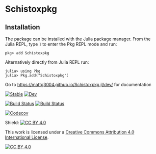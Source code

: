 # Schistoxpkg

## Installation

The package can be installed with the Julia package manager.
From the Julia REPL, type `]` to enter the Pkg REPL mode and run:

```
pkg> add Schistoxpkg
```
Alternatively directly from Julia REPL run:
```
julia> using Pkg
julia> Pkg.add("Schistoxpkg")
```
Go to https://mattg3004.github.io/Schistoxpkg.jl/dev/ for documentation


[![Stable](https://img.shields.io/badge/docs-stable-blue.svg)](https://mattg3004.github.io/Schistoxpkg.jl/stable)
[![Dev](https://img.shields.io/badge/docs-dev-blue.svg)](https://mattg3004.github.io/Schistoxpkg.jl/dev)

[![Build Status](https://travis-ci.com/mattg3004/Schistoxpkg.jl.svg?branch=master)](https://travis-ci.com/mattg3004/Schistoxpkg.jl)
[![Build Status](https://ci.appveyor.com/api/projects/status/github/mattg3004/Schistoxpkg.jl?svg=true)](https://ci.appveyor.com/project/mattg3004/Schistoxpkg-jl)

[![Codecov](https://codecov.io/gh/mattg3004/Schistoxpkg.jl/branch/master/graph/badge.svg)](https://codecov.io/gh/mattg3004/Schistoxpkg.jl)


Shield: [![CC BY 4.0][cc-by-shield]][cc-by]

This work is licensed under a
[Creative Commons Attribution 4.0 International License][cc-by].

[![CC BY 4.0][cc-by-image]][cc-by]

[cc-by]: http://creativecommons.org/licenses/by/4.0/
[cc-by-image]: https://i.creativecommons.org/l/by/4.0/88x31.png
[cc-by-shield]: https://img.shields.io/badge/License-CC%20BY%204.0-lightgrey.svg




